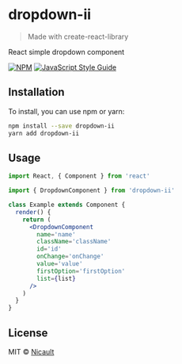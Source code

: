 # dropdown-ii

> Made with create-react-library

React simple dropdown component

[![NPM](https://img.shields.io/npm/v/dropdown-ii.svg)](https://www.npmjs.com/package/dropdown-ii) [![JavaScript Style Guide](https://img.shields.io/badge/code_style-standard-brightgreen.svg)](https://standardjs.com)

## Installation

To install, you can use npm or yarn:

```bash
npm install --save dropdown-ii
yarn add dropdown-ii
```

## Usage

```jsx
import React, { Component } from 'react'

import { DropdownComponent } from 'dropdown-ii'

class Example extends Component {
  render() {
    return (
      <DropdownComponent
        name='name'
        className='className'
        id='id'
        onChange='onChange'
        value='value'
        firstOption='firstOption'
        list={list}
      />
    )
  }
}
```

## License

MIT © [Nicault](https://github.com/Nicault)
